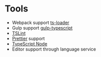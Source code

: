 # Tools

- Webpack support [ts-loader](https://github.com/TypeStrong/ts-loader)
- Gulp support [gulp-typescript](https://github.com/ivogabe/gulp-typescript)
- [TSLint](https://palantir.github.io/tslint/)
- [Prettier](https://prettier.io/) support
- [TypeScript Node](https://github.com/TypeStrong/ts-node)
- Editor support through language service